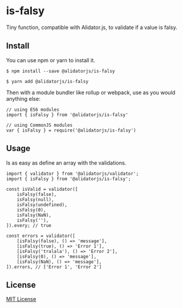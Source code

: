# is-falsy

Tiny function, compatible with Alidator.js, to validate if a value is falsy.

## Install

You can use npm or yarn to install it.

`$ npm install --save @alidatorjs/is-falsy`

`$ yarn add @alidatorjs/is-falsy`

Then with a module bundler like rollup or webpack, use as you would anything else:

```
// using ES6 modules
import { isFalsy } from '@alidatorjs/is-falsy'

// using CommonJS modules
var { isFalsy } = require('@alidatorjs/is-falsy')
```

## Usage

Is as easy as define an array with the validations.

```
import { validator } from '@alidatorjs/validator';
import { isFalsy } from '@alidatorjs/is-falsy';

const isValid = validator([
    isFalsy(false),
    isFalsy(null),
    isFalsy(undefined),
    isFalsy(0),
    isFalsy(NaN),
    isFalsy(''),
]).every; // true

const errors = validator([
    [isFalsy(false), () => 'message'],
    [isFalsy(true), () => 'Error 1'],
    [isFalsy('tralala'), () => 'Error 2'],
    [isFalsy(0), () => 'message'],
    [isFalsy(NaN), () => 'message'],
]).errors, // ['Error 1', 'Error 2']
```

## License

[MIT License](https://github.com/gc-victor/alidatorjs/blob/master/LICENSE.md)
